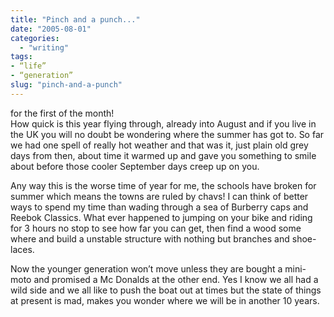 ```yaml
---
title: "Pinch and a punch..."
date: "2005-08-01"
categories: 
  - "writing"
tags:
- “life”
- “generation”
slug: "pinch-and-a-punch"
---
```


for the first of the month!  
How quick is this year flying through, already into August and if you live in the UK you will no doubt be wondering where the summer has got to. So far we had one spell of really hot weather and that was it, just plain old grey days from then, about time it warmed up and gave you something to smile about before those cooler September days creep up on you.
  
Any way this is the worse time of year for me, the schools have broken for summer which means the towns are ruled by chavs! I can think of better ways to spend my time than wading through a sea of Burberry caps and Reebok Classics. What ever happened to jumping on your bike and riding for 3 hours no stop to see how far you can get, then find a wood some where and build a unstable structure with nothing but branches and shoe-laces. 

Now the younger generation won’t move unless they are bought a mini-moto and promised a Mc Donalds at the other end. Yes I know we all had a wild side and we all like to push the boat out at times but the state of things at present is mad, makes you wonder where we will be in another 10 years.
